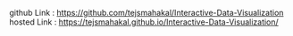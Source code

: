 github Link : https://github.com/tejsmahakal/Interactive-Data-Visualization
hosted Link : https://tejsmahakal.github.io/Interactive-Data-Visualization/
